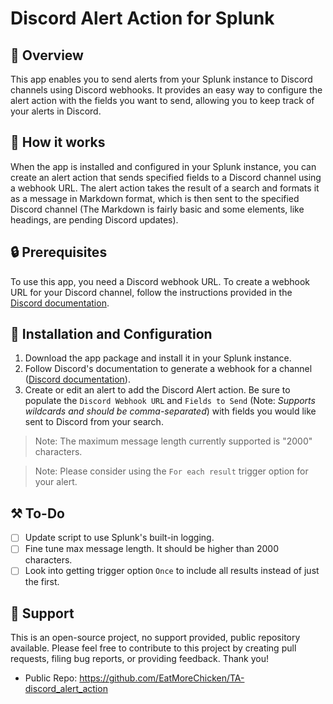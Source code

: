 # Discord Alert Action for Splunk

## 📌 Overview
This app enables you to send alerts from your Splunk instance to Discord channels using Discord webhooks. It provides an easy way to configure the alert action with the fields you want to send, allowing you to keep track of your alerts in Discord.

## 🎉 How it works
When the app is installed and configured in your Splunk instance, you can create an alert action that sends specified fields to a Discord channel using a webhook URL. The alert action takes the result of a search and formats it as a message in Markdown format, which is then sent to the specified Discord channel (The Markdown is fairly basic and some elements, like headings, are pending Discord updates).

## 🔒 Prerequisites
To use this app, you need a Discord webhook URL. To create a webhook URL for your Discord channel, follow the instructions provided in the [Discord documentation](https://support.discord.com/hc/en-us/articles/228383668-Intro-to-Webhooks).

## 🚀 Installation and Configuration
1. Download the app package and install it in your Splunk instance.
2. Follow Discord's documentation to generate a webhook for a channel ([Discord documentation](https://support.discord.com/hc/en-us/articles/228383668-Intro-to-Webhooks)).
3. Create or edit an alert to add the Discord Alert action. Be sure to populate the `Discord Webhook URL` and `Fields to Send` (Note: _Supports wildcards and should be comma-separated_) with fields you would like sent to Discord from your search.

> Note: The maximum message length currently supported is "2000" characters.

> Note: Please consider using the `For each result` trigger option for your alert.

## ⚒ To-Do
- [ ] Update script to use Splunk's built-in logging.
- [ ] Fine tune max message length. It should be higher than 2000 characters.
- [ ] Look into getting trigger option `Once` to include all results instead of just the first.

## 🤝 Support
This is an open-source project, no support provided, public repository available. Please feel free to contribute to this project by creating pull requests, filing bug reports, or providing feedback. Thank you!
- Public Repo: https://github.com/EatMoreChicken/TA-discord_alert_action
